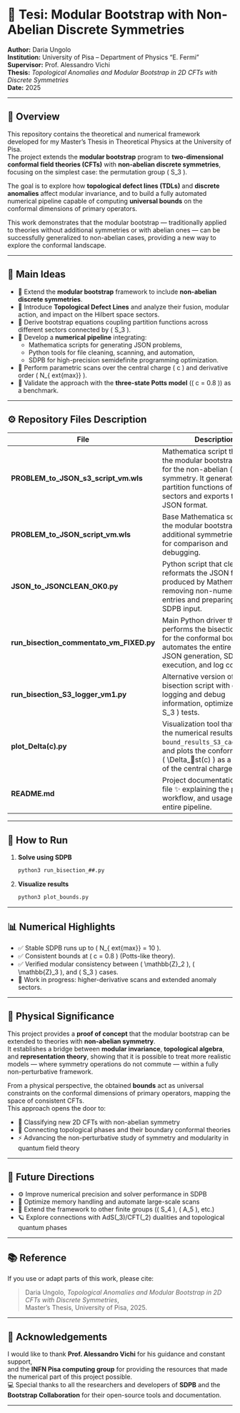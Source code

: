 # 🧮 Tesi: Modular Bootstrap with Non-Abelian Discrete Symmetries

**Author:** Daria Ungolo  
**Institution:** University of Pisa – Department of Physics “E. Fermi”  
**Supervisor:** Prof. Alessandro Vichi  
**Thesis:** *Topological Anomalies and Modular Bootstrap in 2D CFTs with Discrete Symmetries*  
**Date:** 2025  

---

## 🌌 Overview

This repository contains the theoretical and numerical framework developed for my Master’s Thesis in Theoretical Physics at the University of Pisa.  
The project extends the **modular bootstrap** program to **two-dimensional conformal field theories (CFTs)** with **non-abelian discrete symmetries**, focusing on the simplest case: the permutation group \( S_3 \).

The goal is to explore how **topological defect lines (TDLs)** and **discrete anomalies** affect modular invariance, and to build a fully automated numerical pipeline capable of computing **universal bounds** on the conformal dimensions of primary operators.

This work demonstrates that the modular bootstrap — traditionally applied to theories without additional symmetries or with abelian ones — can be successfully generalized to non-abelian cases, providing a new way to explore the conformal landscape.

---

## 🧠 Main Ideas

- 🔹 Extend the **modular bootstrap** framework to include **non-abelian discrete symmetries**.  
- 🔹 Introduce **Topological Defect Lines** and analyze their fusion, modular action, and impact on the Hilbert space sectors.  
- 🔹 Derive bootstrap equations coupling partition functions across different sectors connected by \( S_3 \).  
- 🔹 Develop a **numerical pipeline** integrating:
  - Mathematica scripts for generating JSON problems,  
  - Python tools for file cleaning, scanning, and automation,  
  - SDPB for high-precision semidefinite programming optimization.  
- 🔹 Perform parametric scans over the central charge \( c \) and derivative order \( N_{	ext{max}} \).  
- 🔹 Validate the approach with the **three-state Potts model** (\( c = 0.8 \)) as a benchmark.

---

## ⚙️ Repository Files Description

| File | Description |
|------|--------------|
| **PROBLEM_to_JSON_s3_script_vm.wls** | Mathematica script that builds the modular bootstrap problem for the non-abelian \( S_3 \) symmetry. It generates the partition functions of different sectors and exports them in JSON format. |
| **PROBLEM_to_JSON_script_vm.wls** | Base Mathematica script for the modular bootstrap without additional symmetries, used for comparison and debugging. |
| **JSON_to_JSONCLEAN_OK0.py** | Python script that cleans and reformats the JSON files produced by Mathematica, removing non-numerical entries and preparing them for SDPB input. |
| **run_bisection_commentato_vm_FIXED.py** | Main Python driver that performs the bisection search for the conformal bound. It automates the entire process: JSON generation, SDPB execution, and log collection. |
| **run_bisection_S3_logger_vm1.py** | Alternative version of the bisection script with extended logging and debug information, optimized for \( S_3 \) tests. |
| **plot_Delta(c).py** | Visualization tool that reads the numerical results (e.g. `bound_results_S3_cached.json`) and plots the conformal bound \( \Delta_st(c) \) as a function of the central charge. |
| **README.md** | Project documentation — this file ✨ explaining the purpose, workflow, and usage of the entire pipeline. |  

---

## 🚀 How to Run

1. **Solve using SDPB**
   ```bash
   python3 run_bisection_##.py
   ```

2. **Visualize results**
   ```bash
   python3 plot_bounds.py
   ```

---

## 📊 Numerical Highlights

- ✅ Stable SDPB runs up to \( N_{	ext{max}} = 10 \).  
- ✅ Consistent bounds at \( c = 0.8 \) (Potts-like theory).  
- ✅ Verified modular consistency between \( \mathbb{Z}_2 \), \( \mathbb{Z}_3 \), and \( S_3 \) cases.  
- 🔄 Work in progress: higher-derivative scans and extended anomaly sectors.  

---

## 🌠 Physical Significance

This project provides a **proof of concept** that the modular bootstrap can be extended to theories with **non-abelian symmetry**.  
It establishes a bridge between **modular invariance**, **topological algebra**, and **representation theory**, showing that it is possible to treat more realistic models — where symmetry operations do not commute — within a fully non-perturbative framework.

From a physical perspective, the obtained **bounds** act as universal constraints on the conformal dimensions of primary operators, mapping the space of consistent CFTs.  
This approach opens the door to:

- 🧩 Classifying new 2D CFTs with non-abelian symmetry  
- 🌉 Connecting topological phases and their boundary conformal theories  
- ⚡ Advancing the non-perturbative study of symmetry and modularity in quantum field theory  

---

## 🔭 Future Directions

- ⚙️ Improve numerical precision and solver performance in SDPB  
- 💾 Optimize memory handling and automate large-scale scans  
- 🧮 Extend the framework to other finite groups (\( S_4 \), \( A_5 \), etc.)  
- 🪐 Explore connections with AdS\(_3\)/CFT\(_2\) dualities and topological quantum phases  

---

## 📚 Reference

If you use or adapt parts of this work, please cite:

> Daria Ungolo, *Topological Anomalies and Modular Bootstrap in 2D CFTs with Discrete Symmetries*,  
> Master’s Thesis, University of Pisa, 2025.

---

## 💫 Acknowledgements

I would like to thank **Prof. Alessandro Vichi** for his guidance and constant support,  
and the **INFN Pisa computing group** for providing the resources that made the numerical part of this project possible.  
💻 Special thanks to all the researchers and developers of **SDPB** and the **Bootstrap Collaboration** for their open-source tools and documentation.

---

##

